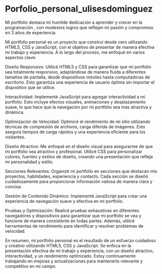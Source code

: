 # Porfolio_personal_ulisesdominguez
Mi portfolio destaca mi humilde dedicación a aprender y crecer en la programación , con modestos logros que reflejan mi pasión y compromiso en 3 años de experiencia

Mi portfolio personal es un proyecto que construí desde cero utilizando HTML5, CSS y JavaScript, con el objetivo de presentar de manera efectiva mi trabajo y experiencia. A lo largo del proceso, me enfoqué en varios aspectos clave:

Diseño Responsivo: Utilicé HTML5 y CSS para garantizar que mi portfolio sea totalmente responsivo, adaptándose de manera fluida a diferentes tamaños de pantalla, desde dispositivos móviles hasta computadoras de escritorio. Esto garantiza una experiencia de usuario óptima sin importar el dispositivo que se utilice.

Interactividad: Implementé JavaScript para agregar interactividad a mi portfolio. Esto incluye efectos visuales, animaciones y desplazamiento suave, lo que hace que la navegación por mi portfolio sea más atractiva y dinámica.

Optimización de Velocidad: Optimicé el rendimiento de mi sitio utilizando técnicas de compresión de archivos, carga diferida de imágenes. Esto asegura tiempos de carga rápidos y una experiencia eficiente para los visitantes.

Diseño Atractivo: Me enfoqué en el diseño visual para asegurarme de que mi portfolio sea atractivo y profesional. Utilicé CSS para personalizar colores, fuentes y estilos de diseño, creando una presentación que refleje mi personalidad y estilo.

Secciones Relevantes: Organizé mi portfolio en secciones que destacan mis proyectos, habilidades, experiencia y contacto. Cada sección se diseñó cuidadosamente para proporcionar información valiosa de manera clara y concisa.

Gestión de Contenido Dinámico: Implementé JavaScript para crear una experiencia de navegación suave y efectiva en mi portfolio. 

Pruebas y Optimización: Realicé pruebas exhaustivas en diferentes navegadores y dispositivos para garantizar que mi portfolio se vea y funcione de manera consistente en todas partes. Además, utilicé herramientas de rendimiento para identificar y resolver problemas de velocidad.

En resumen, mi portfolio personal es el resultado de un esfuerzo cuidadoso y creativo utilizando HTML5, CSS y JavaScript. Se enfoca en la presentación efectiva de mi trabajo y experiencia, con un diseño atractivo, interactividad, y un rendimiento optimizado. Estoy continuamente trabajando en mejoras y actualizaciones para mantenerlo relevante y competitivo en mi campo
